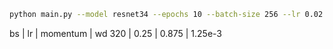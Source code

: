 ```bash
python main.py --model resnet34 --epochs 10 --batch-size 256 --lr 0.02 --opt SGD
```

bs  | lr    | momentum | wd
320 | 0.25  | 0.875    | 1.25e-3